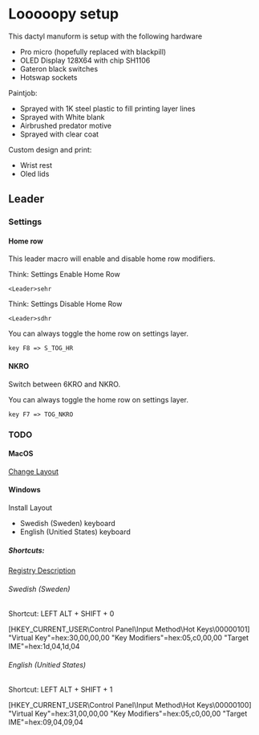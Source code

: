 
# Looooopy setup

This dactyl manuform is setup with the following hardware

* Pro micro (hopefully replaced with blackpill)
* OLED Display 128X64 with chip SH1106
* Gateron black switches
* Hotswap sockets

Paintjob:

* Sprayed with 1K steel plastic to fill printing layer lines
* Sprayed with White blank
* Airbrushed predator motive
* Sprayed with clear coat

Custom design and print:

* Wrist rest
* Oled lids

## Leader

### Settings

#### Home row

This leader macro will enable and disable home row modifiers.

Think: Settings Enable Home Row

    <Leader>sehr

Think: Settings Disable Home Row

    <Leader>sdhr

You can always toggle the home row on settings layer.

    key F8 => S_TOG_HR

#### NKRO

Switch between 6KRO and NKRO.

You can always toggle the home row on settings layer.

    key F7 => TOG_NKRO

### TODO

#### MacOS

[Change Layout](https://apple.stackexchange.com/questions/238064/change-shortcut-to-change-input-source-keyboard-language)

#### Windows

Install Layout

- Swedish (Sweden) keyboard
- English (Unitied States) keyboard

##### Shortcuts:
[Registry Description](https://renenyffenegger.ch/notes/Windows/registry/tree/HKEY_CURRENT_USER/Control-Panel/Input-Method/Hot-Keys/index)

###### Swedish (Sweden)
Shortcut: LEFT ALT + SHIFT + 0

[HKEY_CURRENT_USER\Control Panel\Input Method\Hot Keys\00000101]
"Virtual Key"=hex:30,00,00,00
"Key Modifiers"=hex:05,c0,00,00
"Target IME"=hex:1d,04,1d,04


###### English (Unitied States)
Shortcut: LEFT ALT + SHIFT + 1

[HKEY_CURRENT_USER\Control Panel\Input Method\Hot Keys\00000100]
"Virtual Key"=hex:31,00,00,00
"Key Modifiers"=hex:05,c0,00,00
"Target IME"=hex:09,04,09,04